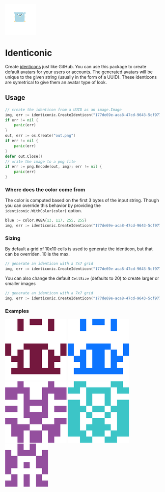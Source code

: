 <img src="https://github.com/alabianca/identiconic/blob/main/gopher_logo.png"/>

# Identiconic
Create [identicons](https://en.wikipedia.org/wiki/Identicon) just like GitHub.
You can use this package to create default avatars for your users or accounts.
The generated avatars will be unique to the given string (usually in the form of a UUID).
These identicons are symetrical to give them an avatar type of look.

## Usage
```go
// create the identicon from a UUID as an image.Image
img, err := identiconic.CreateIdenticon("177de69e-aca8-47cd-9643-5cf97727b781")
if err != nil {
    panic(err)
}
out, err := os.Create("out.png")
if err != nil {
    panic(err)
}
defer out.Close()
// write the image to a png file
if err := png.Encode(out, img); err != nil {
    panic(err)
}
```

### Where does the color come from
The color is computed based on the first 3 bytes of the input string. Though you can override this behavior by providing the `identiconic.WithColor(color)` option.
```go
blue := color.RGBA{13, 117, 255, 255}
img, err := identiconic.CreateIdenticon("177de69e-aca8-47cd-9643-5cf97727b781", identiconic.WithColor(blue))
```

### Sizing
By default a grid of 10x10 cells is used to generate the identicon, but that can be overriden. 10 is the max. 
```go
// generate an identicon with a 7x7 grid
img, err := identiconic.CreateIdenticon("177de69e-aca8-47cd-9643-5cf97727b781", identiconic.WithSize(7))
```

You can also change the default `CellSize` (defaults to 20) to create larger or smaller images
```go
// generate an identicon with a 7x7 grid
img, err := identiconic.CreateIdenticon("177de69e-aca8-47cd-9643-5cf97727b781", identiconic.WithCellSize(10))
```

### Examples
<img src="https://github.com/alabianca/identiconic/blob/main/examples/example1.png"/>
<img src="https://github.com/alabianca/identiconic/blob/main/examples/example1_color.png"/>
<img src="https://github.com/alabianca/identiconic/blob/main/examples/example2.png"/>
<img src="https://github.com/alabianca/identiconic/blob/main/examples/example3.png"/>
<img src="https://github.com/alabianca/identiconic/blob/main/examples/example4.png"/>